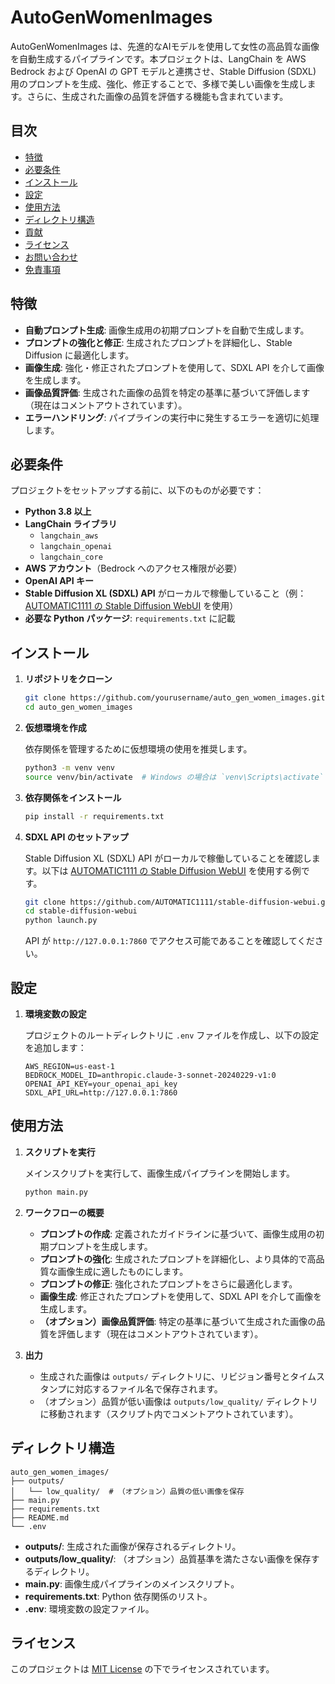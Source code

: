 # AutoGenWomenImages

AutoGenWomenImages は、先進的なAIモデルを使用して女性の高品質な画像を自動生成するパイプラインです。本プロジェクトは、LangChain を AWS Bedrock および OpenAI の GPT モデルと連携させ、Stable Diffusion (SDXL) 用のプロンプトを生成、強化、修正することで、多様で美しい画像を生成します。さらに、生成された画像の品質を評価する機能も含まれています。

## 目次

- [特徴](#特徴)
- [必要条件](#必要条件)
- [インストール](#インストール)
- [設定](#設定)
- [使用方法](#使用方法)
- [ディレクトリ構造](#ディレクトリ構造)
- [貢献](#貢献)
- [ライセンス](#ライセンス)
- [お問い合わせ](#お問い合わせ)
- [免責事項](#免責事項)

## 特徴

- **自動プロンプト生成**: 画像生成用の初期プロンプトを自動で生成します。
- **プロンプトの強化と修正**: 生成されたプロンプトを詳細化し、Stable Diffusion に最適化します。
- **画像生成**: 強化・修正されたプロンプトを使用して、SDXL API を介して画像を生成します。
- **画像品質評価**: 生成された画像の品質を特定の基準に基づいて評価します（現在はコメントアウトされています）。
- **エラーハンドリング**: パイプラインの実行中に発生するエラーを適切に処理します。

## 必要条件

プロジェクトをセットアップする前に、以下のものが必要です：

- **Python 3.8 以上**
- **LangChain ライブラリ**
  - `langchain_aws`
  - `langchain_openai`
  - `langchain_core`
- **AWS アカウント**（Bedrock へのアクセス権限が必要）
- **OpenAI API キー**
- **Stable Diffusion XL (SDXL) API** がローカルで稼働していること（例： [AUTOMATIC1111 の Stable Diffusion WebUI](https://github.com/AUTOMATIC1111/stable-diffusion-webui) を使用）
- **必要な Python パッケージ**: `requirements.txt` に記載

## インストール

1. **リポジトリをクローン**

   ```bash
   git clone https://github.com/yourusername/auto_gen_women_images.git
   cd auto_gen_women_images
   ```

2. **仮想環境を作成**

   依存関係を管理するために仮想環境の使用を推奨します。

   ```bash
   python3 -m venv venv
   source venv/bin/activate  # Windows の場合は `venv\Scripts\activate`
   ```

3. **依存関係をインストール**

   ```bash
   pip install -r requirements.txt
   ```

4. **SDXL API のセットアップ**

   Stable Diffusion XL (SDXL) API がローカルで稼働していることを確認します。以下は [AUTOMATIC1111 の Stable Diffusion WebUI](https://github.com/AUTOMATIC1111/stable-diffusion-webui) を使用する例です。

   ```bash
   git clone https://github.com/AUTOMATIC1111/stable-diffusion-webui.git
   cd stable-diffusion-webui
   python launch.py
   ```

   API が `http://127.0.0.1:7860` でアクセス可能であることを確認してください。

## 設定

1. **環境変数の設定**

   プロジェクトのルートディレクトリに `.env` ファイルを作成し、以下の設定を追加します：

   ```env
   AWS_REGION=us-east-1
   BEDROCK_MODEL_ID=anthropic.claude-3-sonnet-20240229-v1:0
   OPENAI_API_KEY=your_openai_api_key
   SDXL_API_URL=http://127.0.0.1:7860
   ```

## 使用方法

1. **スクリプトを実行**

   メインスクリプトを実行して、画像生成パイプラインを開始します。

   ```bash
   python main.py
   ```

2. **ワークフローの概要**

   - **プロンプトの作成**: 定義されたガイドラインに基づいて、画像生成用の初期プロンプトを生成します。
   - **プロンプトの強化**: 生成されたプロンプトを詳細化し、より具体的で高品質な画像生成に適したものにします。
   - **プロンプトの修正**: 強化されたプロンプトをさらに最適化します。
   - **画像生成**: 修正されたプロンプトを使用して、SDXL API を介して画像を生成します。
   - **（オプション）画像品質評価**: 特定の基準に基づいて生成された画像の品質を評価します（現在はコメントアウトされています）。

3. **出力**

   - 生成された画像は `outputs/` ディレクトリに、リビジョン番号とタイムスタンプに対応するファイル名で保存されます。
   - （オプション）品質が低い画像は `outputs/low_quality/` ディレクトリに移動されます（スクリプト内でコメントアウトされています）。

## ディレクトリ構造

```
auto_gen_women_images/
├── outputs/
│   └── low_quality/  # （オプション）品質の低い画像を保存
├── main.py
├── requirements.txt
├── README.md
└── .env
```

- **outputs/**: 生成された画像が保存されるディレクトリ。
- **outputs/low_quality/**: （オプション）品質基準を満たさない画像を保存するディレクトリ。
- **main.py**: 画像生成パイプラインのメインスクリプト。
- **requirements.txt**: Python 依存関係のリスト。
- **.env**: 環境変数の設定ファイル。

## ライセンス

このプロジェクトは [MIT License](LICENSE) の下でライセンスされています。
